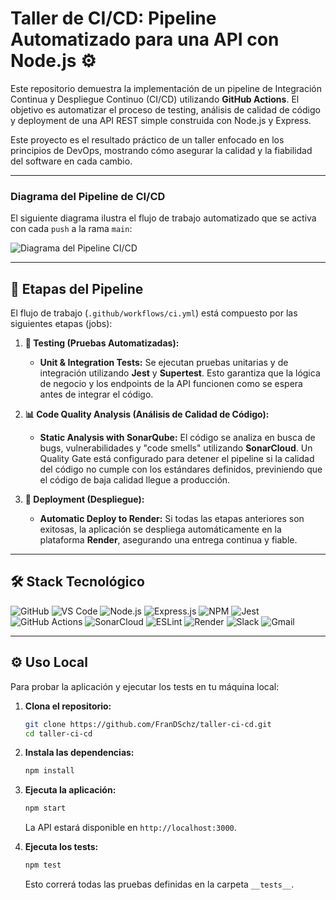 # Taller de CI/CD: Pipeline Automatizado para una API con Node.js ⚙️

Este repositorio demuestra la implementación de un pipeline de Integración Continua y Despliegue Continuo (CI/CD) utilizando **GitHub Actions**. El objetivo es automatizar el proceso de testing, análisis de calidad de código y deployment de una API REST simple construida con Node.js y Express.

Este proyecto es el resultado práctico de un taller enfocado en los principios de DevOps, mostrando cómo asegurar la calidad y la fiabilidad del software en cada cambio.

---

### Diagrama del Pipeline de CI/CD

El siguiente diagrama ilustra el flujo de trabajo automatizado que se activa con cada `push` a la rama `main`:

![Diagrama del Pipeline CI/CD](https://i.imgur.com/rbKCicl.png)

---

## 🚀 Etapas del Pipeline

El flujo de trabajo (`.github/workflows/ci.yml`) está compuesto por las siguientes etapas (jobs):

1.  **🧪 Testing (Pruebas Automatizadas):**
    * **Unit & Integration Tests:** Se ejecutan pruebas unitarias y de integración utilizando **Jest** y **Supertest**. Esto garantiza que la lógica de negocio y los endpoints de la API funcionen como se espera antes de integrar el código.

2.  **📊 Code Quality Analysis (Análisis de Calidad de Código):**
    * **Static Analysis with SonarQube:** El código se analiza en busca de bugs, vulnerabilidades y "code smells" utilizando **SonarCloud**. Un Quality Gate está configurado para detener el pipeline si la calidad del código no cumple con los estándares definidos, previniendo que el código de baja calidad llegue a producción.

3.  **🚀 Deployment (Despliegue):**
    * **Automatic Deploy to Render:** Si todas las etapas anteriores son exitosas, la aplicación se despliega automáticamente en la plataforma **Render**, asegurando una entrega continua y fiable.

---

## 🛠️ Stack Tecnológico

![GitHub](https://img.shields.io/badge/GitHub-100000?style=for-the-badge&logo=github&logoColor=white)
![VS Code](https://img.shields.io/badge/VS_Code-007ACC?style=for-the-badge&logo=visualstudiocode&logoColor=white)
![Node.js](https://img.shields.io/badge/Node.js-339933?style=for-the-badge&logo=nodedotjs&logoColor=white)
![Express.js](https://img.shields.io/badge/Express.js-000000?style=for-the-badge&logo=express&logoColor=white)
![NPM](https://img.shields.io/badge/npm-CB3837?style=for-the-badge&logo=npm&logoColor=white)
![Jest](https://img.shields.io/badge/Jest-C21325?style=for-the-badge&logo=jest&logoColor=white)
![GitHub Actions](https://img.shields.io/badge/GitHub_Actions-2088FF?style=for-the-badge&logo=github-actions&logoColor=white)
![SonarCloud](https://img.shields.io/badge/SonarCloud-F3702A?style=for-the-badge&logo=sonarcloud&logoColor=white)
![ESLint](https://img.shields.io/badge/ESLint-4B32C3?style=for-the-badge&logo=eslint&logoColor=white)
![Render](https://img.shields.io/badge/Render-46E3B7?style=for-the-badge&logo=render&logoColor=white)
![Slack](https://img.shields.io/badge/Slack-4A154B?style=for-the-badge&logo=slack&logoColor=white)
![Gmail](https://img.shields.io/badge/Gmail-EA4335?style=for-the-badge&logo=gmail&logoColor=white)

---

## ⚙️ Uso Local

Para probar la aplicación y ejecutar los tests en tu máquina local:

1.  **Clona el repositorio:**
    ```bash
    git clone https://github.com/FranDSchz/taller-ci-cd.git
    cd taller-ci-cd
    ```

2.  **Instala las dependencias:**
    ```bash
    npm install
    ```

3.  **Ejecuta la aplicación:**
    ```bash
    npm start
    ```
    La API estará disponible en `http://localhost:3000`.

4.  **Ejecuta los tests:**
    ```bash
    npm test
    ```
    Esto correrá todas las pruebas definidas en la carpeta `__tests__`.
